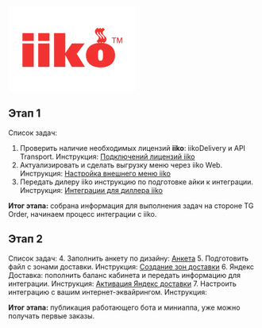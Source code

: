 ![Pasted image 20250216183801.png](files/Pasted_image_20250216183801.png)
## Этап 1

Список задач:
1. Проверить наличие необходимых лицензий **iiko**: iikoDelivery и API Transport. Инструкция: [Подключений лицензий iiko](Подключение_лицензий_iiko)
2. Актуализировать и сделать выгрузку меню через iiko Web. Инструкция: [Настройка внешнего меню iiko](./Внешнее_меню_iiko)
3. Передать дилеру iiko инструкцию по подготовке айки к интеграции. Инструкция: [Интеграции для диллера iiko](Интеграции_для_диллера_iiko)

**Итог этапа:** собрана информация для выполнения задач на стороне TG Order, начинаем процесс интеграции c iiko.

## Этап 2

Список задач:
4. Заполнить анкету по дизайну: [Анкета](https://tally.so/r/wb67Q2)
5. Подготовить файл с зонами доставки. Инструкция: [Создание зон доставки](🚚_Создание_зон_доставки)
6. Яндекс Доставка: пополнить баланс кабинета и передать информацию для интеграции. Инструкция: [Активация Яндекс доставки](./Активация_яндекс_доставки)
7. Настроить интеграцию с вашим интернет-эквайрингом. Инструкция:

**Итог этапа:** публикация работающего бота и миниаппа, уже можно получать первые заказы.